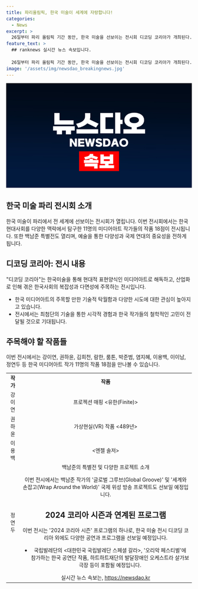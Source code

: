 ```yaml
---
title: 파리올림픽, 한국 미술이 세계에 자랑합니다!
categories:
  - News
excerpt: >
  26일부터 파리 올림픽 기간 동안, 한국 미술을 선보이는 전시회 디코딩 코리아가 개최된다. 이번 전시는 11명의 한국 미디어아트 작가의 작품 18점과 백남준의 특별전으로 구성되어 현대사회의 다면성과 복잡성을 탐구한다. 또한, 인공지능, 가상현실 등의 기술적 탁월함과 이를 활용한 작품이 주목받을 것으로 예상되며, 전시를 통해 파리를 찾는 이들에게 한국을 입체적으로 경험할 수 있는 계기를 제공할 것으로 보인다. 2024 코리아 시즌 프로그램의 한 부분으로 진행되며, 관람객은 한국 문화뿐만 아니라 한국 미술의 다양한 측면을 만나볼 수 있다.
feature_text: >
  ## ranknews 실시간 뉴스 속보입니다.

  26일부터 파리 올림픽 기간 동안, 한국 미술을 선보이는 전시회 디코딩 코리아가 개최된다. 이번 전시는 11명의 한국 미디어아트 작가의 작품 18점과 백남준의 특별전으로 구성되어 현대사회의 다면성과 복잡성을 탐구한다. 또한, 인공지능, 가상현실 등의 기술적 탁월함과 이를 활용한 작품이 주목받을 것으로 예상되며, 전시를 통해 파리를 찾는 이들에게 한국을 입체적으로 경험할 수 있는 계기를 제공할 것으로 보인다. 2024 코리아 시즌 프로그램의 한 부분으로 진행되며, 관람객은 한국 문화뿐만 아니라 한국 미술의 다양한 측면을 만나볼 수 있다.
image: '/assets/img/newsdao_breakingnews.jpg'
---
```


<p><img src="/assets/img/newsdao_breakingnews.jpg" alt="ranknews 속보" /></p>

<h2 data-ke-size="size26">한국 미술 파리 전시회 소개</h2>

<p data-ke-size="size16">한국 미술이 파리에서 전 세계에 선보이는 전시회가 열립니다. 이번 전시회에서는 한국 현대사회를 다양한 맥락에서 탐구한 11명의 미디어아트 작가들의 작품 18점이 전시됩니다. 또한 백남준 특별전도 열리며, 예술을 통한 다양성과 국제 연대의 중요성을 전하게 됩니다.</p>

<h2 data-ke-size="size26">디코딩 코리아: 전시 내용</h2>

<p data-ke-size="size16">"디코딩 코리아"는 한국미술을 통해 현대적 표현양식인 미디어아트로 해독하고, 산업화로 인해 겪은 한국사회의 복잡성과 다면성에 주목하는 전시입니다.</p>

<ul>
<li>한국 미디어아트의 주목할 만한 기술적 탁월함과 다양한 시도에 대한 관심이 높아지고 있습니다.</li>
<li>전시에서는 최첨단의 기술을 통한 시각적 경험과 한국 작가들의 철학적인 고민이 전달될 것으로 기대됩니다.</li>
</ul>

<h2 data-ke-size="size26">주목해야 할 작품들</h2>

<p data-ke-size="size16">이번 전시에서는 강이연, 권하윤, 김희천, 람한, 룸톤, 박준범, 염지혜, 이용백, 이이남, 정연두 등 한국 미디어아트 작가 11명의 작품 18점을 만나볼 수 있습니다.</p>

<table>
  <tr>
    <td style="text-align: center; height: 17px;"><b>작가</b></td>
    <td style="text-align: center; height: 17px;"><b>작품</b></td>
  </tr>
  <tr>
    <td style="text-align: center; height: 17px;">강이연</td>
    <td style="text-align: center; height: 17px;">프로젝션 매핑 <유한(Finite)></td>
  </tr>
  <tr>
    <td style="text-align: center; height: 17px;">권하윤</td>
    <td style="text-align: center; height: 17px;">가상현실(VR) 작품 <489년></td>
  </tr>
  <tr>
    <td style="text-align: center; height: 17px;">이용백</td>
    <td style="text-align: center; height: 17px;"><엔젤 솔저></td>
  </tr>
  <tr>
    <td style="text-align: center; height: 17px;">정연두</td>
    <td style="text-align: center; height: 17px><오감도></td>
  </tr>
</table>

<h2 data-ke-size="size26">백남준의 특별전 및 다양한 프로젝트 소개</h2>

<p data-ke-size="size16">이번 전시에서는 백남준 작가의 '글로벌 그루브(Global Groove)' 및 '세계와 손잡고(Wrap Around the World)' 국제 위성 방송 프로젝트도 선보일 예정입니다.</p>

<h2 data-ke-size="size26">2024 코리아 시즌과 연계된 프로그램</h2>

<p data-ke-size="size16">이번 전시는 '2024 코리아 시즌' 프로그램의 하나로, 한국 미술 전시 디코딩 코리아 외에도 다양한 공연과 프로그램을 선보일 예정입니다.</p>

<ul>
  <li>국립발레단의 <대한민국 국립발레단 스페셜 갈라>, '오리악 페스티벌'에 참가하는 한국 공연단 작품, 하트하트재단의 발달장애인 오케스트라 살가보 극장 등이 포함될 예정입니다.</li>
</ul>
실시간 뉴스 속보는, <a href="https://newsdao.kr" rel="dofollow">https://newsdao.kr</a>


